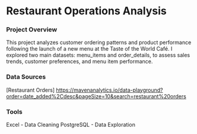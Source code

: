 # Restaurant Operations Analysis

### Project Overview

This project analyzes customer ordering patterns and product performance following the launch of a new menu at the Taste of the World Café. I explored two main datasets: menu_items and order_details, to assess sales trends, customer preferences, and menu item performance.

### Data Sources

[Restaurant Orders]
https://mavenanalytics.io/data-playground?order=date_added%2Cdesc&pageSize=10&search=restaurant%20orders

### Tools

Excel - Data Cleaning
PostgreSQL - Data Exploration
